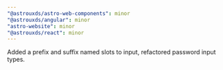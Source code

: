 ```yaml
---
"@astrouxds/astro-web-components": minor
"@astrouxds/angular": minor
"astro-website": minor
"@astrouxds/react": minor
---
```


Added a prefix and suffix named slots to input, refactored password input types.
